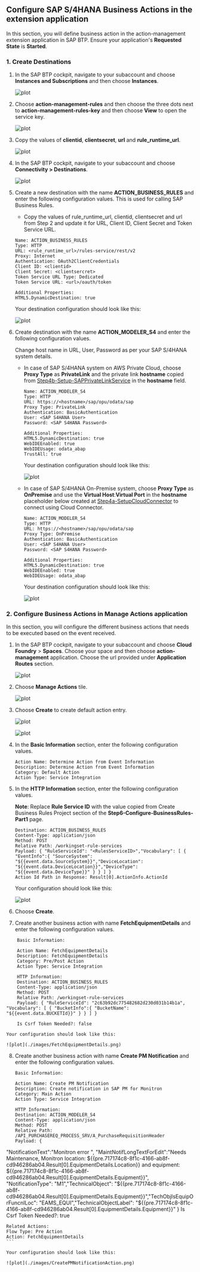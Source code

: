## Configure SAP S/4HANA Business Actions in the extension application

In this section, you will define business action in the action-management extension application in SAP BTP. Ensure your application's **Requested State** is **Started**.

### 1. Create Destinations

1. In the SAP BTP cockpit, navigate to your subaccount and choose **Instances and Subscriptions** and then choose **Instances**.

    ![plot](./images/postdeploy.png)

2. Choose **action-management-rules** and then choose the three dots next to **action-management-rules-key** and then choose **View** to open the service key.

    ![plot](./images/rules-servicekey.png)

3. Copy the values of **clientid**, **clientsecret**, **url** and **rule_runtime_url**.

    ![plot](./images/rulekeydetails.png)

4. In the SAP BTP cockpit, navigate to your subaccount and choose **Connectivity > Destinations**.

    ![plot](./images/BTPCockpitDestinations.png)

5. Create a new destination with the name **ACTION_BUSINESS_RULES** and enter the following configuration values. This is used for calling SAP Business Rules.

    - Copy the values of rule_runtime_url, clientid, clientsecret and url from Step 2 and update it for URL, Client ID, Client Secret and Token Service URL.

    ```
    Name: ACTION_BUSINESS_RULES
    Type: HTTP
    URL: <rule_runtime_url>/rules-service/rest/v2
    Proxy: Internet
    Authentication: OAuth2ClientCredentials
    Client ID: <clientid>
    Client Secret: <clientsercret>
    Token Service URL Type: Dedicated
    Token Service URL: <url>/oauth/token

    Additional Properties:
    HTML5.DynamicDestination: true
    ```

    Your destination configuration should look like this:

    ![plot](./images/BusinessRulesDestination.png)

6. Create destination with the name **ACTION_MODELER_S4** and enter the following configuration values.

    Change host name in URL, User, Password as per your SAP S/4HANA system details.

    - In case of SAP S/4HANA system on AWS Private Cloud, choose **Proxy Type** as **PrivateLink** and the private link **hostname** copied from [Step4b-Setup-SAPPrivateLinkService](../Step4b-Setup-SAPPrivateLinkService/README.md) in the **hostname** field.

        ```
        Name: ACTION_MODELER_S4
        Type: HTTP
        URL: https://<hostname>/sap/opu/odata/sap
        Proxy Type: PrivateLink
        Authentication: BasicAuthentication
        User: <SAP S4HANA User>
        Password: <SAP S4HANA Password>

        Additional Properties:
        HTML5.DynamicDestination: true
        WebIDEEnabled: true
        WebIDEUsage: odata_abap
        TrustAll: true
        ```

        Your destination configuration should look like this:

        ![plot](./images/S4HANAPLDestination.png)

    - In case of SAP S/4HANA On-Premise system, choose **Proxy Type** as **OnPremise** and use the **Virtual Host**:**Virtual Port** in the **hostname** placeholder below created at [Step4a-SetupCloudConnector](../Step4a-SetupCloudConnector/README.md) to connect using Cloud Connector.

        ```
        Name: ACTION_MODELER_S4
        Type: HTTP
        URL: https://<hostname>/sap/opu/odata/sap
        Proxy Type: OnPremise
        Authentication: BasicAuthentication
        User: <SAP S4HANA User>
        Password: <SAP S4HANA Password>

        Additional Properties:
        HTML5.DynamicDestination: true
        WebIDEEnabled: true
        WebIDEUsage: odata_abap
        ```

        Your destination configuration should look like this:

        ![plot](./images/S4HANAOnPremiseDestination.png)

### 2. Configure Business Actions in  Manage Actions application

In this section, you will configure the different business actions that needs to be executed based on the event received.

1. In the SAP BTP cockpit, navigate to your subaccount and choose **Cloud Foundry** > **Spaces**.  Choose your space and then choose **action-management** application. Choose the url provided under **Application Routes** section.

    ![plot](./images/ActionManagementApplication.png)

2. Choose **Manage Actions** tile.

    ![plot](./images/ActionManagementHome.png)

3. Choose **Create** to create default action entry.

    ![plot](./images/createaction.png)

    ![plot](./images/createaction1.png)

4. In the **Basic Information** section, enter the following configuration values.

    ```
    Action Name: Determine Action from Event Information
    Description: Determine Action from Event Information
    Category: Default Action
    Action Type: Service Integration
    ```

5. In the **HTTP Information** section, enter the following configuration values.

    **Note**: Replace **Rule Service ID** with the value copied from Create Business Rules Project section of the **Step6-Configure-BusinessRules-Part1** page.

    ```
    Destination: ACTION_BUSINESS_RULES
    Content-Type: application/json
    Method: POST
    Relative Path: /workingset-rule-services
    Payload: { "RuleServiceId": "<RulesServiceID>","Vocabulary": [ { "EventInfo":{ "SourceSystem": "${{event.data.SourceSystem}}","DeviceLocation": "${{event.data.DeviceLocation}}","DeviceType": "${{event.data.DeviceType}}" } } ] }
    Action Id Path in Response: Result[0].ActionInfo.ActionId
    ```

    Your configuration should look like this:

    ![plot](./images/NewBusinessRulesAction.png)

6. Choose **Create**.

7. Create another business action with name **FetchEquipmentDetails** and enter the following configuration values.

```
    Basic Information:

    Action Name: FetchEquipmentDetails
    Description: FetchEquipmentDetails
    Category: Pre/Post Action
    Action Type: Service Integration
    
    HTTP Information:
    Destination: ACTION_BUSINESS_RULES
    Content-Type: application/json
    Method: POST
    Relative Path: /workingset-rule-services
    Payload: { "RuleServiceId": "2c63b92dc775482682d230d031b14b1a", "Vocabulary": [ { "BucketInfo":{ "BucketName": "${{event.data.BUCKETId}}" } } ] }

    Is Csrf Token Needed?: false

```

    Your configuration should look like this:

    ![plot](./images/FetchEquipmentDetails.png)

8. Create another business action with name **Create PM Notification** and enter the following  configuration values.

    ```
    Basic Information:

    Action Name: Create PM Notification
    Description: Create notification in SAP PM for Monitron
    Category: Main Action
    Action Type: Service Integration
    
    HTTP Information:
    Destination: ACTION_MODELER_S4
    Content-Type: application/json
    Method: POST
    Relative Path: /API_PURCHASEREQ_PROCESS_SRV/A_PurchaseRequisitionHeader
    Payload: {
"NotificationText":"Monitron error ",
"MaintNotifLongTextForEdit":"Needs Maintenance, Monitron location: ${{pre.717174c8-8f1c-4166-ab8f-cd946286ab04.Result[0].EquipmentDetails.Location}} and equipment: ${{pre.717174c8-8f1c-4166-ab8f-cd946286ab04.Result[0].EquipmentDetails.Equipment}}",
"NotificationType": "M1","TechnicalObject": "${{pre.717174c8-8f1c-4166-ab8f-cd946286ab04.Result[0].EquipmentDetails.Equipment}}","TechObjIsEquipOrFuncnlLoc": "EAMS_EQUI","TechnicalObjectLabel": "${{pre.717174c8-8f1c-4166-ab8f-cd946286ab04.Result[0].EquipmentDetails.Equipment}}"
}
    Is Csrf Token Needed?: true

    Related Actions: 
    Flow Type: Pre Action
    Action: FetchEquipmentDetails
    ```

    Your configuration should look like this:

    ![plot](./images/CreatePMNotificationAction.png)

